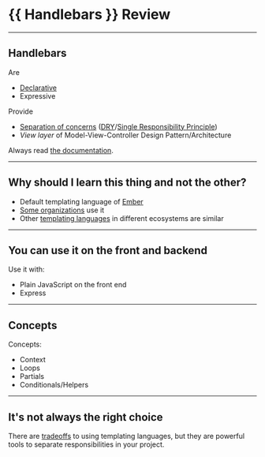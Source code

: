 # {{ Handlebars }} Review

---
## Handlebars

Are

- [Declarative](https://en.wikipedia.org/wiki/Declarative_programming)
- Expressive

Provide

- [Separation of concerns](https://en.wikipedia.org/wiki/Separation_of_concerns) ([DRY](https://en.wikipedia.org/wiki/Don%27t_repeat_yourself)/[Single Responsibility Principle](https://en.wikipedia.org/wiki/Single_responsibility_principle))
- *View layer* of Model-View-Controller Design Pattern/Architecture


Always read [the documentation](https://handlebarsjs.com/).

---

## Why should I learn this thing and not the other?

- Default templating language of [Ember](https://www.emberjs.com/)
- [Some organizations](https://stackshare.io/) use it
- Other [templating languages](https://twig.symfony.com) in different ecosystems are similar

--- 
## You can use it on the front and backend

Use it with:
- Plain JavaScript on the front end
- Express

---

## Concepts
Concepts:

- Context
- Loops
- Partials
- Conditionals/Helpers

---

## It's not always the right choice
There are [tradeoffs](https://www.youtube.com/watch?v=EmGfdlixQHo) to using templating languages, but they are powerful tools to separate responsibilities in your project.
